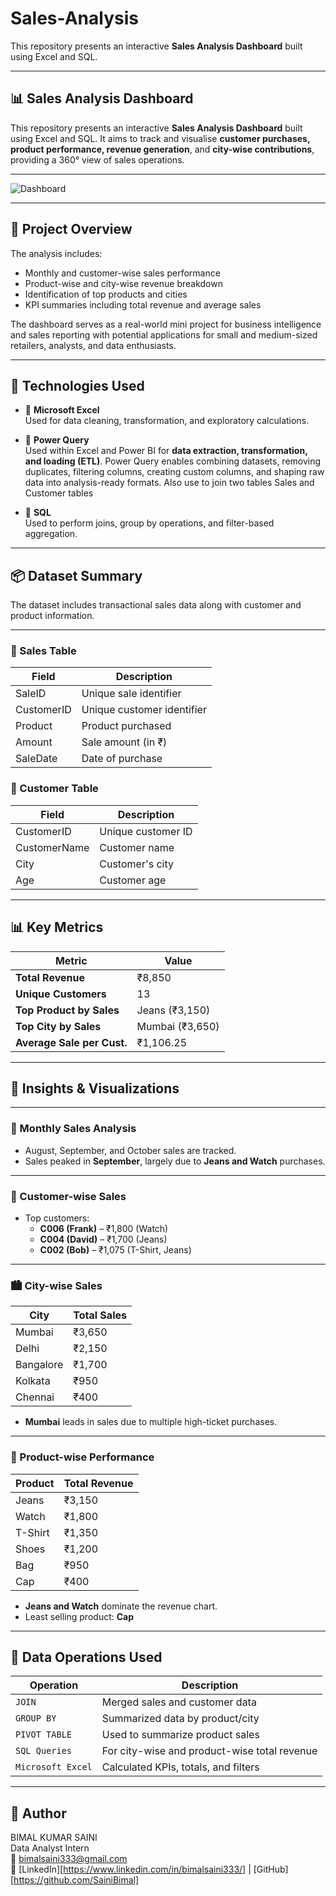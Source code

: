 # Sales-Analysis
This repository presents an interactive **Sales Analysis Dashboard** built using Excel and  SQL.


---------------



## 📊 Sales Analysis Dashboard    

This repository presents an interactive **Sales Analysis Dashboard** built using  Excel and SQL. It aims to track and visualise **customer purchases, product performance, revenue generation**, and **city-wise contributions**, providing a 360° view of sales operations.

---------------

![Dashboard](https://github.com/user-attachments/assets/f1d93e26-190e-4f6b-a166-f405a2edcaf5)


---

## 📁 Project Overview

The analysis includes:
- Monthly and customer-wise sales performance
- Product-wise and city-wise revenue breakdown
- Identification of top products and cities
- KPI summaries including total revenue and average sales

The dashboard serves as a real-world mini project for business intelligence and sales reporting with potential applications for small and medium-sized retailers, analysts, and data enthusiasts.

---

## 🚀 Technologies Used


- 📁 **Microsoft Excel**  
  Used for data cleaning, transformation, and exploratory calculations.

- 🔄 **Power Query**  
  Used within Excel and Power BI for **data extraction, transformation, and loading (ETL)**. Power Query enables combining datasets, removing duplicates, filtering columns, creating custom columns, and shaping raw data into analysis-ready formats. Also use to join two tables Sales and Customer tables

- 🧮 **SQL**  
  Used to perform joins, group by operations, and filter-based aggregation.

---

## 📦 Dataset Summary

The dataset includes transactional sales data along with customer and product information.

---------

### 🔹 Sales Table

| Field        | Description                 |
|--------------|-----------------------------|
| SaleID       | Unique sale identifier      |
| CustomerID   | Unique customer identifier  |
| Product      | Product purchased           |
| Amount       | Sale amount (in ₹)          |
| SaleDate     | Date of purchase            |

### 🔹 Customer Table

| Field        | Description                 |
|--------------|-----------------------------|
| CustomerID   | Unique customer ID          |
| CustomerName | Customer name               |
| City         | Customer's city             |
| Age          | Customer age                |

---

## 📊 Key Metrics

| Metric                    | Value       |
|---------------------------|-------------|
| **Total Revenue**         | ₹8,850      |
| **Unique Customers**      | 13          |
| **Top Product by Sales**  | Jeans (₹3,150) |
| **Top City by Sales**     | Mumbai (₹3,650) |
| **Average Sale per Cust.**| ₹1,106.25   |

---

## 📍 Insights & Visualizations

----------------


### 📆 Monthly Sales Analysis

- August, September, and October sales are tracked.
- Sales peaked in **September**, largely due to **Jeans and Watch** purchases.



---

### 🧑 Customer-wise Sales

- Top customers:
  - **C006 (Frank)** – ₹1,800 (Watch)
  - **C004 (David)** – ₹1,700 (Jeans)
  - **C002 (Bob)** – ₹1,075 (T-Shirt, Jeans)


---

### 🏙️ City-wise Sales

| City       | Total Sales |
|------------|-------------|
| Mumbai     | ₹3,650      |
| Delhi      | ₹2,150      |
| Bangalore  | ₹1,700      |
| Kolkata    | ₹950        |
| Chennai    | ₹400        |

- **Mumbai** leads in sales due to multiple high-ticket purchases.



---

### 🎯 Product-wise Performance

| Product   | Total Revenue |
|-----------|----------------|
| Jeans     | ₹3,150         |
| Watch     | ₹1,800         |
| T-Shirt   | ₹1,350         |
| Shoes     | ₹1,200         |
| Bag       | ₹950           |
| Cap       | ₹400           |

- **Jeans and Watch** dominate the revenue chart.
- Least selling product: **Cap**


---

## 🧮 Data Operations Used

| Operation        | Description                         |
|------------------|-------------------------------------|
| `JOIN`           | Merged sales and customer data      |
| `GROUP BY`       | Summarized data by product/city     |
| `PIVOT TABLE`    | Used to summarize product sales     |
| `SQL Queries`    | For city-wise and product-wise total revenue |
| `Microsoft Excel`   | Calculated KPIs, totals, and filters|

---

## 🙌 Author

BIMAL KUMAR SAINI         
Data Analyst Intern                
📧 bimalsaini333@gmail.com                              
🔗 [LinkedIn][https://www.linkedin.com/in/bimalsaini333/] | [GitHub][https://github.com/SainiBimal]

